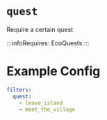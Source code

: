 # `quest`

Require a certain quest

:::infoRequires:
EcoQuests
:::

# Example Config
```yaml
filters:
  quest:
    - leave_island
    - meet_the_village
```
